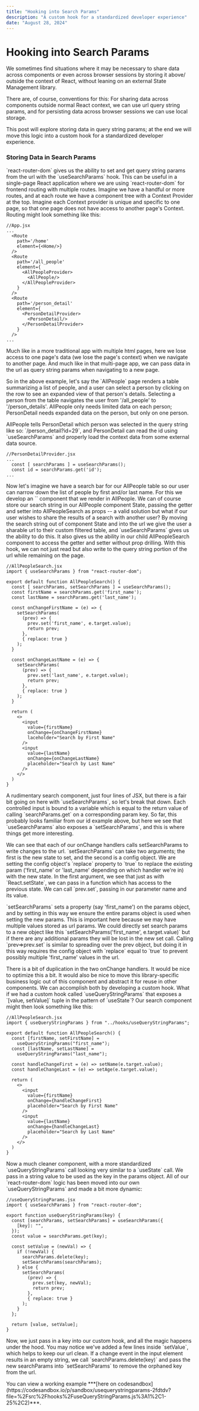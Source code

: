 ```yaml
---
title: "Hooking into Search Params"
description: "A custom hook for a standardized developer experience"
date: "August 28, 2024"
---
```


# Hooking into Search Params

<p></p>  
<p>We sometimes find situations where it may be necessary to share data across components or even across browser sessions by storing it above/ outside the context of React, without leaning on an external State Management library. </p>  
<p></p>  
<p>There are, of course, conventions for this: For sharing data across components outside normal React context, we can use url query string params, and for persisting data across browser sessions we can use local storage.</p>  
<p></p>  
<p>This post will explore storing data in query string params; at the end we will move this logic into a custom hook for a standardized developer experience.</p>  
<p></p>

### Storing Data in Search Params

<p></p>  
<p>`react-router-dom` gives us the ability to set and get query string params from the url with the `useSearchParams` hook. This can be useful in a single-page React application where we are using `react-router-dom` for frontend routing with multiple routes. Imagine we have a handful or more routes, and at each route we have a component tree with a Context Provider at the top. Imagine each Context provider is unique and specific to one page, so that one page does not have access to another page's Context. Routing might look something like this:</p>  
<p></p>

```
//App.jsx
...
  <Route
    path='/home'
    element={<Home/>}
  />
  <Route
    path='/all_people'
    element={
      <AllPeopleProvider>
        <AllPeople/>
      </AllPeopleProvider>
    }
  />
  <Route
    path='/person_detail'
    element={
      <PersonDetailProvider>
        <PersonDetail/>
      </PersonDetailProvider>
    }
  />
...
```

<p></p>  
<p>Much like in a more traditional app with multiple html pages, here we lose access to one page's data (we lose the page's context) when we navigate to another page. And much like in that multi-page app, we can pass data in the url as query string params when navigating to a new page.</p>  
<p></p>   
<p>So in the above example, let's say the `AllPeople` page renders a table summarizing a list of people, and a user can select a person by clicking on the row to see an expanded view of that person's details. Selecting a person from the table navigates the user from '/all_people' to '/person_details'. AllPeople only needs limited data on each person; PersonDetail needs expanded data on the person, but only on one person.</p>  
<p></p>   
<p>AllPeople tells PersonDetail which person was selected in the query string like so: `/person_detail?id=29`, and PersonDetail can read the id using `useSearchParams` and properly load the context data from some external data source.</p>  
<p></p>

```
//PersonDetailProvider.jsx
...
  const [ searchParams ] = useSearchParams();
  const id = searchParams.get('id');
...
```

<p></p>   
<p>Now let's imagine we have a search bar for our AllPeople table so our user can narrow down the list of people by first and/or last name. For this we develop an `<AllPeopleSearch/>` component that we render in AllPeople. We can of course store our search string in our AllPeople component State, passing the getter and setter into AllPeopleSearch as props -- a valid solution but what if our user wishes to share the results of a search with another user? By moving the search string out of component State and into the url we give the user a sharable url to their custom filtered table, and `useSearchParams` gives us the ability to do this. It also gives us the ability in our child AllPeopleSearch component to access the getter and setter without prop drilling. With this hook, we can not just read but also write to the query string portion of the url while remaining on the page.</p>  
<p></p>

```
//AllPeopleSearch.jsx
import { useSearchParams } from "react-router-dom";

export default function AllPeopleSearch() {
  const [ searchParams, setSearchParams ] = useSearchParams();
  const firstName = searchParams.get('first_name');
  const lastName = searchParams.get('last_name');

  const onChangeFirstName = (e) => {
    setSearchParams(
      (prev) => {
        prev.set('first_name', e.target.value);
        return prev;
      },
      { replace: true }
    );
  }

  const onChangeLastName = (e) => {
    setSearchParams(
      (prev) => {
        prev.set('last_name', e.target.value);
        return prev;
      },
      { replace: true }
    );
  }

  return (
    <>
      <input 
        value={firstName} 
        onChange={onChangeFirstName} 
        laceholder="Search by First Name" 
      />
      <input 
        value={lastName} 
        onChange={onChangeLastName} 
        placeholder="Search by Last Name" 
      />
    </>
  )
}
```

<p></p>   
<p>A rudimentary search component, just four lines of JSX, but there is a fair bit going on here with `useSearchParams`, so let's break that down. Each controlled input is bound to a variable which is equal to the return value of calling `searchParams.get` on a corresponding param key. So far, this probably looks familiar from our id example above, but here we see that `useSearchParams` also exposes a `setSearchParams`, and this is where things get more interesting.</p>  
<p></p>  
<p>We can see that each of our onChange handlers calls setSearchParams to write changes to the url. `setSearchParams` can take two arguments; the first is the new state to set, and the second is a config object. We are setting the config object's `replace` property to `true` to replace the existing param ('first_name' or 'last_name' depending on which handler we're in) with the new state. In the first argument, we see that just as with `React.setState`, we can pass in a function which has access to the previous state. We can call `prev.set`, passing in our parameter name and its value.</p>  
<p></p>  
<p>`setSearchParams` sets a property (say 'first_name') on the params object, and by setting in this way we ensure the entire params object is used when setting the new params. This is important here because we may have multiple values stored as url params. We could directly set search params to a new object like this `setSearchParams('first_name', e.target.value)` but if there are any additional params they will be lost in the new set call. Calling `prev=>prev.set` is similar to spreading over the prev object, but doing it in this way requires the config object with `replace` equal to `true` to prevent possibly multiple 'first_name' values in the url.</p>  
<p></p>  
<p>There is a bit of duplication in the two onChange handlers. It would be nice to optimize this a bit. It would also be nice to move this library-specific business logic out of this component and abstract it for reuse in other components. We can accomplish both by developing a custom hook. What if we had a custom hook called `useQueryStringParams` that exposes a `[value, setValue]` tuple in the pattern of `useState`? Our search component might then look something like this:</p>  
<p></p>

```
//AllPeopleSearch.jsx
import { useQueryStringParams } from "../hooks/useQueryStringParams";

export default function AllPeopleSearch() {
  const [firstName, setFirstName] = 
    useQueryStringParams("first_name");
  const [lastName, setLastName] = 
    useQueryStringParams("last_name");

  const handleChangeFirst = (e) => setName(e.target.value);
  const handleChangeLast = (e) => setAge(e.target.value);

  return (
    <>
      <input 
        value={firstName} 
        onChange={handleChangeFirst} 
        placeholder="Search by First Name" 
      />
      <input 
        value={lastName} 
        onChange={handleChangeLast} 
        placeholder="Search by Last Name" 
      />
    </>
  )
}
```

<p></p>  
<p>Now a much cleaner component, with a more standardized `useQueryStringParams` call looking very similar to a `useState` call. We pass in a string value to be used as the key in the params object. All of our `react-router-dom` logic has been moved into our own `useQueryStringParams` and made a bit more dynamic:</p>  
<p></p>

```
//useQueryStringParams.jsx
import { useSearchParams } from "react-router-dom";

export function useQueryStringParams(key) {
  const [searchParams, setSearchParams] = useSearchParams({
    [key]: "",
  });
  const value = searchParams.get(key);

  const setValue = (newVal) => {
    if (!newVal) {
      searchParams.delete(key);
      setSearchParams(searchParams);
    } else {
      setSearchParams(
        (prev) => {
          prev.set(key, newVal);
          return prev;
        },
        { replace: true }
      );
    }
  };

  return [value, setValue];
}
```

<p></p>  
<p>Now, we just pass in a key into our custom hook, and all the magic happens under the hood. You may notice we've added a few lines inside `setValue`, which helps to keep our url clean. If a change event in the input element results in an empty string, we call `searchParams.delete(key)` and pass the new searchParams into `setSearchParams` to remove the orphaned key from the url.</p>  
<p></p>  
<p>You can view a working example ***[here on codesandbox](https://codesandbox.io/p/sandbox/usequerystringparams-2fdtdv?file=%2Fsrc%2Fhooks%2FuseQueryStringParams.js%3A1%2C1-25%2C2)***.</p>  
<p></p>
